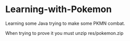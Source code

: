 # Learning-with-Pokemon
Learning some Java trying to make some PKMN combat.

When trying to prove it you must unzip res/pokemon.zip
